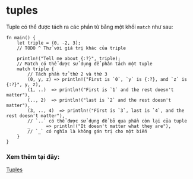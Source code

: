 # tuples

Tuple có thể được tách ra các phần tử bằng một khối `match` như sau:

```rust,editable
fn main() {
    let triple = (0, -2, 3);
    // TODO ^ Thử với giá trị khác của triple

    println!("Tell me about {:?}", triple);
    // Match có thể được sử dụng để phân tách một tuple
    match triple {
        // Tách phần tử thứ 2 và thứ 3
        (0, y, z) => println!("First is `0`, `y` is {:?}, and `z` is {:?}", y, z),
        (1, ..)  => println!("First is `1` and the rest doesn't matter"),
        (.., 2)  => println!("last is `2` and the rest doesn't matter"),
        (3, .., 4)  => println!("First is `3`, last is `4`, and the rest doesn't matter"),
        // `..` có thể được sử dụng để bỏ qua phần còn lại của tuple
        _      => println!("It doesn't matter what they are"),
        // `_` có nghĩa là không gán trị cho một biến
    }
}
```

### Xem thêm tại đây:

[Tuples](../../../primitives/tuples.md)
